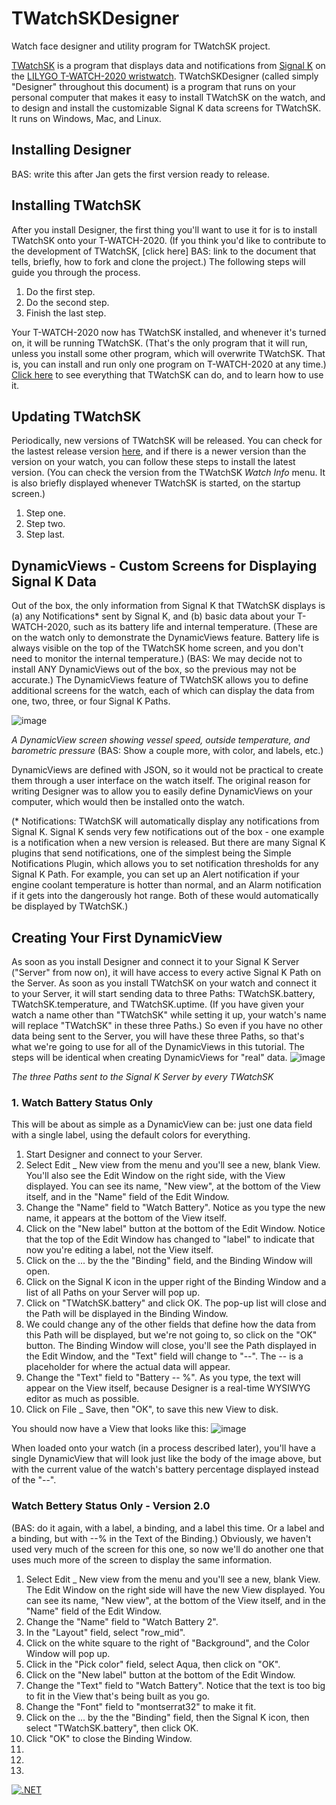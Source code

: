 # TWatchSKDesigner
Watch face designer and utility program for TWatchSK project.

[TWatchSK](https://github.com/JohnySeven/TWatchSK#readme) is a program that displays data and notifications from [Signal K](https://signalk.org/) on the [LILYGO T-WATCH-2020  wristwatch](http://www.lilygo.cn/prod_view.aspx?Id=1290). TWatchSKDesigner (called simply "Designer" throughout this document) is a program that runs on your personal computer that makes it easy to install TWatchSK on the watch, and to design and install the customizable Signal K data screens for TWatchSK. It runs on Windows, Mac, and Linux.

## Installing Designer
BAS: write this after Jan gets the first version ready to release.

## Installing TWatchSK
After you install Designer, the first thing you'll want to use it for is to install TWatchSK onto your T-WATCH-2020. (If you think you'd like to contribute to the development of TWatchSK, [click here] BAS: link to the document that tells, briefly, how to fork and clone the project.) The following steps will guide you through the process.
1. Do the first step.
2. Do the second step.
3. Finish the last step.

Your T-WATCH-2020 now has TWatchSK installed, and whenever it's turned on, it will be running TWatchSK. (That's the only program that it will run, unless you install some other program, which will overwrite TWatchSK. That is, you can install and run only one program on T-WATCH-2020 at any time.) [Click here](https://github.com/JohnySeven/TWatchSK#readme) to see everything that TWatchSK can do, and to learn how to use it.

## Updating TWatchSK
Periodically, new versions of TWatchSK will be released. You can check for the lastest release version [here](https://github.com/JohnySeven/TWatchSK/releases), and if there is a newer version than the version on your watch, you can follow these steps to install the latest version. (You can check the version from the TWatchSK *Watch Info* menu. It is also briefly displayed whenever TWatchSK is started, on the startup screen.)
1. Step one.
2. Step two.
3. Step last.

## DynamicViews - Custom Screens for Displaying Signal K Data
Out of the box, the only information from Signal K that TWatchSK displays is (a) any Notifications* sent by Signal K, and (b) basic data about your T-WATCH-2020, such as its battery life and internal temperature. (These are on the watch only to demonstrate the DynamicViews feature. Battery life is always visible on the top of the TWatchSK home screen, and you don't need to monitor the internal temperature.) (BAS: We may decide not to install ANY DynamicViews out of the box, so the previous may not be accurate.) The DynamicViews feature of TWatchSK allows you to define additional screens for the watch, each of which can display the data from one, two, three, or four Signal K Paths.

![image](https://user-images.githubusercontent.com/15186790/139879628-1e463149-4694-4368-9102-70d2bc9fd57e.png)

*A DynamicView screen showing vessel speed, outside temperature, and barometric pressure* (BAS: Show a couple more, with color, and labels, etc.)

DynamicViews are defined with JSON, so it would not be practical to create them through a user interface on the watch itself. The original reason for writing Designer was to allow you to easily define DynamicViews on your computer, which would then be installed onto the watch.

(* Notifications: TWatchSK will automatically display any notifications from Signal K. Signal K sends very few notifications out of the box - one example is a notification when a new version is released. But there are many Signal K plugins that send notifications, one of the simplest being the Simple Notifications Plugin, which allows you to set notification thresholds for any Signal K Path. For example, you can set up an Alert notification if your engine coolant temperature is hotter than normal, and an Alarm notification if it gets into the dangerously hot range. Both of these would automatically be displayed by TWatchSK.)

## Creating Your First DynamicView
As soon as you install Designer and connect it to your Signal K Server ("Server" from now on), it will have access to every active Signal K Path on the Server. As soon as you install TWatchSK on your watch and connect it to your Server, it will start sending data to three Paths: TWatchSK.battery, TWatchSK.temperature, and TWatchSK.uptime. (If you have given your watch a name other than "TWatchSK" while setting it up, your watch's name will replace "TWatchSK" in these three Paths.) So even if you have no other data being sent to the Server, you will have these three Paths, so that's what we're going to use for all of the DynamicViews in this tutorial. The steps will be identical when creating DynamicViews for "real" data.
![image](https://user-images.githubusercontent.com/15186790/139891245-1c3758b2-373c-4f1e-ab57-99f8db7bc135.png)

*The three Paths sent to the Signal K Server by every TWatchSK*

### 1. Watch Battery Status Only
This will be about as simple as a DynamicView can be: just one data field with a single label, using the default colors for everything.
1. Start Designer and connect to your Server.
2. Select Edit _ New view from the menu and you'll see a new, blank View. You'll also see the Edit Window on the right side, with the View displayed. You can see its name, "New view", at the bottom of the View itself, and in the "Name" field of the Edit Window.
3. Change the "Name" field to "Watch Battery". Notice as you type the new name, it appears at the bottom of the View itself.
4. Click on the "New label" button at the bottom of the Edit Window. Notice that the top of the Edit Window has changed to "label" to indicate that now you're editing a label, not the View itself.
5. Click on the ... by the the "Binding" field, and the Binding Window will open.
6. Click on the Signal K icon in the upper right of the Binding Window and a list of all Paths on your Server will pop up.
7. Click on "TWatchSK.battery" and click OK. The pop-up list will close and the Path will be displayed in the Binding Window.
8. We could change any of the other fields that define how the data from this Path will be displayed, but we're not going to, so click on the "OK" button. The Binding Window will close, you'll see the Path displayed in the Edit Window, and the "Text" field will change to "--". The -- is a placeholder for where the actual data will appear.
9. Change the "Text" field to "Battery -- %". As you type, the text will appear on the View itself, because Designer is a real-time WYSIWYG editor as much as possible.
10. Click on File _ Save, then "OK", to save this new View to disk.

You should now have a View that looks like this:
![image](https://user-images.githubusercontent.com/15186790/139965546-6f5a00e8-9575-406f-9fc3-2823593d010b.png)

When loaded onto your watch (in a process described later), you'll have a single DynamicView that will look just like the body of the image above, but with the current value of the watch's battery percentage displayed instead of the "--".

### Watch Bettery Status Only - Version 2.0
(BAS: do it again, with a label, a binding, and a label this time. Or a label and a binding, but with --% in the Text of the Binding.)
Obviously, we haven't used very much of the screen for this one, so now we'll do another one that uses much more of the screen to display the same information.
1. Select Edit _ New view from the menu and you'll see a new, blank View. The Edit Window on the right side will have the new View displayed. You can see its name, "New view", at the bottom of the View itself, and in the "Name" field of the Edit Window.
3. Change the "Name" field to "Watch Battery 2".
4. In the "Layout" field, select "row_mid".
5. Click on the white square to the right of "Background", and the Color Window will pop up.
6. Click in the "Pick color" field, select Aqua, then click on "OK".
7. Click on the "New label" button at the bottom of the Edit Window.
8. Change the "Text" field to "Watch Battery". Notice that the text is too big to fit in the View that's being built as you go.
9. Change the "Font" field to "montserrat32" to make it fit.
10. Click on the ... by the the "Binding" field, then the Signal K icon, then select "TWatchSK.battery", then click OK.
11. Click "OK" to close the Binding Window.
12. 
13. 
14. 

[![.NET](https://github.com/JohnySeven/TWatchSKDesigner/actions/workflows/dotnet.yml/badge.svg)](https://github.com/JohnySeven/TWatchSKDesigner/actions/workflows/dotnet.yml)
